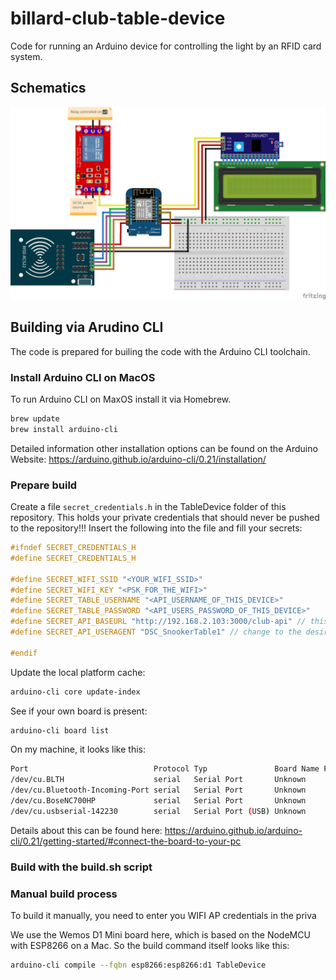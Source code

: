 # billard-club-table-device
Code for running an Arduino device for controlling the light by an RFID card system.

## Schematics

![Steckplatine](/schematics/TableDevice_Steckplatine.png)

## Building via Arudino CLI

The code is prepared for builing the code with the Arduino CLI toolchain.

### Install Arduino CLI on MacOS

To run Arduino CLI on MaxOS install it via Homebrew.

```sh
brew update
brew install arduino-cli
````

Detailed information other installation options can be found on the Arduino Website: https://arduino.github.io/arduino-cli/0.21/installation/

### Prepare build

Create a file ```secret_credentials.h``` in the TableDevice folder of this repository. This holds your private credentials that should never be pushed to the repository!!!
Insert the following into the file and fill your secrets:

```cpp
#ifndef SECRET_CREDENTIALS_H
#define SECRET_CREDENTIALS_H

#define SECRET_WIFI_SSID "<YOUR_WIFI_SSID>" 
#define SECRET_WIFI_KEY "<PSK_FOR_THE_WIFI>"
#define SECRET_TABLE_USERNAME "<API_USERNAME_OF_THIS_DEVICE>"
#define SECRET_TABLE_PASSWORD "<API_USERS_PASSWORD_OF_THIS_DEVICE>"
#define SECRET_API_BASEURL "http://192.168.2.103:3000/club-api" // this could differ, depending on you ip an protocol
#define SECRET_API_USERAGENT "DSC_SnookerTable1" // change to the desired userAgent ID

#endif
```

Update the local platform cache:

```sh
arduino-cli core update-index
```

See if your own board is present:

```sh
arduino-cli board list
```

On my machine, it looks like this:

```sh
Port                            Protocol Typ               Board Name FQBN Core
/dev/cu.BLTH                    serial   Serial Port       Unknown
/dev/cu.Bluetooth-Incoming-Port serial   Serial Port       Unknown
/dev/cu.BoseNC700HP             serial   Serial Port       Unknown
/dev/cu.usbserial-142230        serial   Serial Port (USB) Unknown
```

Details about this can be found here: https://arduino.github.io/arduino-cli/0.21/getting-started/#connect-the-board-to-your-pc

### Build with the build.sh script

### Manual build process

To build it manually, you need to enter you WIFI AP credentials in the priva

We use the Wemos D1 Mini board here, which is based on the NodeMCU with ESP8266 on a Mac. So the build command itself looks like this:

```sh
arduino-cli compile --fqbn esp8266:esp8266:d1 TableDevice

```